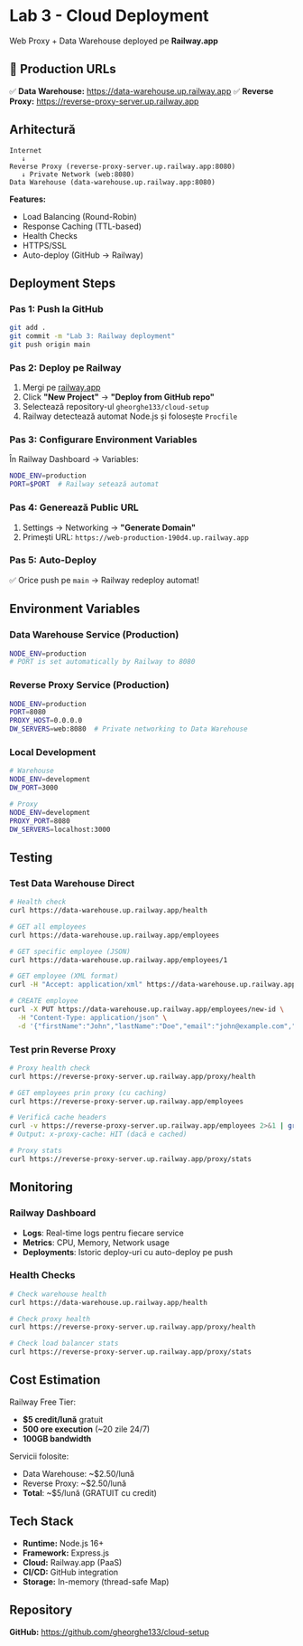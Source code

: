# Lab 3 - Cloud Deployment

Web Proxy + Data Warehouse deployed pe **Railway.app**

## 🚀 Production URLs

✅ **Data Warehouse:** https://data-warehouse.up.railway.app
✅ **Reverse Proxy:** https://reverse-proxy-server.up.railway.app

## Arhitectură

```
Internet
   ↓
Reverse Proxy (reverse-proxy-server.up.railway.app:8080)
   ↓ Private Network (web:8080)
Data Warehouse (data-warehouse.up.railway.app:8080)
```

**Features:**
- Load Balancing (Round-Robin)
- Response Caching (TTL-based)
- Health Checks
- HTTPS/SSL
- Auto-deploy (GitHub → Railway)

## Deployment Steps

### Pas 1: Push la GitHub

```bash
git add .
git commit -m "Lab 3: Railway deployment"
git push origin main
```

### Pas 2: Deploy pe Railway

1. Mergi pe [railway.app](https://railway.app)
2. Click **"New Project"** → **"Deploy from GitHub repo"**
3. Selectează repository-ul `gheorghe133/cloud-setup`
4. Railway detectează automat Node.js și folosește `Procfile`

### Pas 3: Configurare Environment Variables

În Railway Dashboard → Variables:
```bash
NODE_ENV=production
PORT=$PORT  # Railway setează automat
```

### Pas 4: Generează Public URL

1. Settings → Networking → **"Generate Domain"**
2. Primești URL: `https://web-production-190d4.up.railway.app`

### Pas 5: Auto-Deploy

✅ Orice push pe `main` → Railway redeploy automat!

## Environment Variables

### Data Warehouse Service (Production)

```bash
NODE_ENV=production
# PORT is set automatically by Railway to 8080
```

### Reverse Proxy Service (Production)

```bash
NODE_ENV=production
PORT=8080
PROXY_HOST=0.0.0.0
DW_SERVERS=web:8080  # Private networking to Data Warehouse
```

### Local Development

```bash
# Warehouse
NODE_ENV=development
DW_PORT=3000

# Proxy
NODE_ENV=development
PROXY_PORT=8080
DW_SERVERS=localhost:3000
```

## Testing

### Test Data Warehouse Direct

```bash
# Health check
curl https://data-warehouse.up.railway.app/health

# GET all employees
curl https://data-warehouse.up.railway.app/employees

# GET specific employee (JSON)
curl https://data-warehouse.up.railway.app/employees/1

# GET employee (XML format)
curl -H "Accept: application/xml" https://data-warehouse.up.railway.app/employees/1

# CREATE employee
curl -X PUT https://data-warehouse.up.railway.app/employees/new-id \
  -H "Content-Type: application/json" \
  -d '{"firstName":"John","lastName":"Doe","email":"john@example.com","department":"IT","position":"Developer","salary":50000}'
```

### Test prin Reverse Proxy

```bash
# Proxy health check
curl https://reverse-proxy-server.up.railway.app/proxy/health

# GET employees prin proxy (cu caching)
curl https://reverse-proxy-server.up.railway.app/employees

# Verifică cache headers
curl -v https://reverse-proxy-server.up.railway.app/employees 2>&1 | grep -i "x-proxy-cache"
# Output: x-proxy-cache: HIT (dacă e cached)

# Proxy stats
curl https://reverse-proxy-server.up.railway.app/proxy/stats
```

## Monitoring

### Railway Dashboard

- **Logs**: Real-time logs pentru fiecare service
- **Metrics**: CPU, Memory, Network usage
- **Deployments**: Istoric deploy-uri cu auto-deploy pe push

### Health Checks

```bash
# Check warehouse health
curl https://data-warehouse.up.railway.app/health

# Check proxy health
curl https://reverse-proxy-server.up.railway.app/proxy/health

# Check load balancer stats
curl https://reverse-proxy-server.up.railway.app/proxy/stats
```

## Cost Estimation

Railway Free Tier:

- **$5 credit/lună** gratuit
- **500 ore execution** (~20 zile 24/7)
- **100GB bandwidth**

Servicii folosite:

- Data Warehouse: ~$2.50/lună
- Reverse Proxy: ~$2.50/lună
- **Total**: ~$5/lună (GRATUIT cu credit)

## Tech Stack

- **Runtime:** Node.js 16+
- **Framework:** Express.js
- **Cloud:** Railway.app (PaaS)
- **CI/CD:** GitHub integration
- **Storage:** In-memory (thread-safe Map)

## Repository

**GitHub:** https://github.com/gheorghe133/cloud-setup
